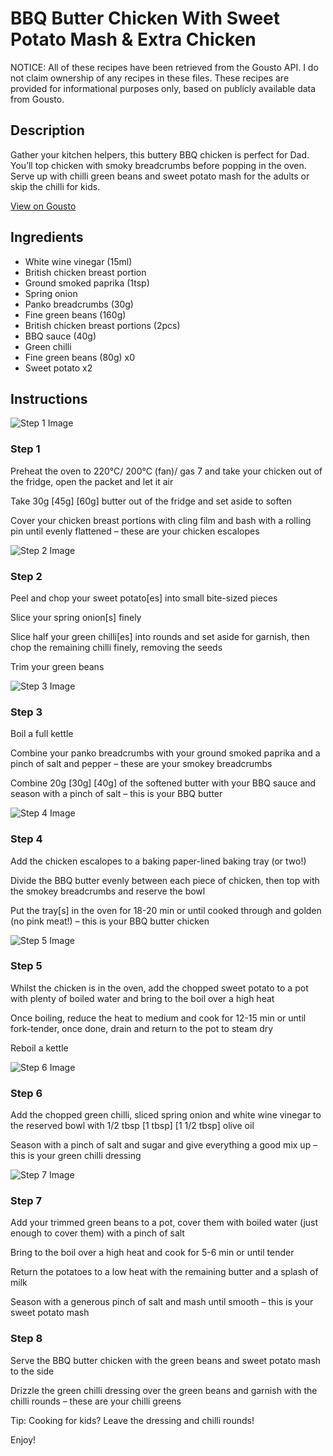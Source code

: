 # BBQ Butter Chicken With Sweet Potato Mash & Extra Chicken

NOTICE: All of these recipes have been retrieved from the Gousto API. I do not claim ownership of any recipes in these files. These recipes are provided for informational purposes only, based on publicly available data from Gousto.

## Description

Gather your kitchen helpers, this buttery BBQ chicken is perfect for Dad. You’ll top chicken with smoky breadcrumbs before popping in the oven. Serve up with chilli green beans and sweet potato mash for the adults or skip the chilli for kids.

[View on Gousto](https://www.gousto.co.uk/recipes/cookbook/bbq-butter-chicken-with-sweet-potato-mash-extra-chicken)

## Ingredients

- White wine vinegar (15ml)
- British chicken breast portion
- Ground smoked paprika (1tsp)
- Spring onion
- Panko breadcrumbs (30g)
- Fine green beans (160g)
- British chicken breast portions (2pcs)
- BBQ sauce (40g)
- Green chilli
- Fine green beans (80g) x0
- Sweet potato x2

## Instructions

![Step 1 Image](https://production-media.gousto.co.uk/cms/recipe-step-image/Step-1-1729503869028-x200.jpg)

### Step 1

Preheat the oven to 220°C/ 200°C (fan)/ gas 7 and take your chicken out of the fridge, open the packet and let it air

Take 30g<span class="text-purple"> [45g]</span><span class="text-danger"> [60g]</span> butter out of the fridge and set aside to soften

Cover your chicken breast portions with cling film and bash with a rolling pin until evenly flattened – these are your chicken escalopes

![Step 2 Image](https://production-media.gousto.co.uk/cms/recipe-step-image/Step-2-1729503873421-x200.jpg)

### Step 2

Peel and chop your sweet potato[es] into small bite-sized pieces

Slice your spring onion[s] finely

Slice half your green chilli[es] into rounds and set aside for garnish, then chop the remaining chilli finely, removing the seeds

Trim your green beans

![Step 3 Image](https://production-media.gousto.co.uk/cms/recipe-step-image/Step-3-1729503877043-x200.jpg)

### Step 3

Boil a full kettle

Combine your panko breadcrumbs with your ground smoked paprika and a pinch of salt and pepper – these are your smokey breadcrumbs

Combine 20g <span class="text-purple">[30g]</span><span class="text-danger"> [40g] </span>of<span class="text-danger"> </span>the softened butter with your BBQ sauce and season with a pinch of salt – this is your BBQ butter

![Step 4 Image](https://production-media.gousto.co.uk/cms/recipe-step-image/Step-4-1729503880572-x200.jpg)

### Step 4

Add the chicken escalopes to a baking paper-lined baking tray (or two!)

Divide the BBQ butter evenly between each piece of chicken, then top with the smokey breadcrumbs and reserve the bowl

Put the tray[s] in the oven for 18-20 min or until cooked through and golden (no pink meat!) – this is your BBQ butter chicken

![Step 5 Image](https://production-media.gousto.co.uk/cms/recipe-step-image/Step-5-1729503884300-x200.jpg)

### Step 5

Whilst the chicken is in the oven, add the chopped sweet potato to a pot with plenty of boiled water and bring to the boil over a high heat

Once boiling, reduce the heat to medium and cook for 12-15 min or until fork-tender, once done, drain and return to the pot to steam dry

Reboil a kettle

![Step 6 Image](https://production-media.gousto.co.uk/cms/recipe-step-image/Step-6-1729503887903-x200.jpg)

### Step 6

Add the chopped green chilli, sliced spring onion and white wine vinegar to the reserved bowl with 1/2 tbsp <span class="text-purple">[1 tbsp]</span> <span class="text-danger">[1 1/2 tbsp] </span>olive oil

Season with a pinch of salt and sugar and give everything a good mix up – this is your green chilli dressing

![Step 7 Image](https://production-media.gousto.co.uk/cms/recipe-step-image/Step-7-1729503891241-x200.jpg)

### Step 7

Add your trimmed green beans to a pot, cover them with boiled water (just enough to cover them) with a pinch of salt

Bring to the boil over a high heat and cook for 5-6 min or until tender

Return the potatoes to a low heat with the remaining butter and a splash of milk

Season with a generous pinch of salt and mash until smooth – this is your sweet potato mash

### Step 8

Serve the BBQ butter chicken with the green beans and sweet potato mash to the side

Drizzle the green chilli dressing over the green beans and garnish with the chilli rounds – these are your chilli greens

<span class="text-danger">Tip: Cooking for kids? Leave the dressing and chilli rounds!</span>

Enjoy!


